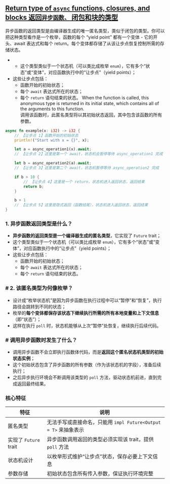 ## [Return type of `async` functions, closures, and blocks  返回`异步函数、` 闭包和块的类型](https://rust-lang.github.io/rfcs/2394-async_await.html?accessToken=eyJhbGciOiJIUzI1NiIsImtpZCI6ImRlZmF1bHQiLCJ0eXAiOiJKV1QifQ.eyJleHAiOjE3NDg5NjI5MTEsImZpbGVHVUlEIjoiS2xrS3ZlZ1pvZXVkdzdxZCIsImlhdCI6MTc0ODk2MjYxMSwiaXNzIjoidXBsb2FkZXJfYWNjZXNzX3Jlc291cmNlIiwicGFhIjoiYWxsOmFsbDoiLCJ1c2VySWQiOjU5Nzc4NDgzfQ.GX#return-type-of-async-functions-closures-and-blocks)

异步函数的返回类型是由编译器生成的唯一匿名类型，类似于闭包的类型。你可以把这种类型看作是一个枚举，函数的每个 “yield point” 都有一个变体 - 它的开头、await 表达式和每个 return。每个变体都存储了从该让步点恢复控制所需的存储状态。
- - 这个类型类似于一个状态机（可以类比成枚举 `enum`），它有多个“状态”或“变体”，对应函数执行中的“让步点”（yield points）；
- 这些让步点包括：
    - 函数开始的初始状态；
    - 每个 `await` 表达式所在的状态；
    - 每个 `return` 语句结束的状态。 
When the function is called, this anonymous type is returned in its initial state, which contains all of the arguments to this function.  
调用该函数时，此匿名类型将以其初始状态返回，其中包含该函数的所有参数。
```rust
async fn example(x: i32) -> i32 {
    // 【让步点 1】函数开始的初始状态
    println!("Start with x = {}", x);

    let a = async_operation1(x).await;
    // 【让步点 2】这里是第一个 await，状态机会暂停等待 async_operation1 完成

    let b = async_operation2(a).await;
    // 【让步点 3】这里是第二个 await，状态机暂停等待 async_operation2 完成

    if b > 10 {
        // 【让步点 4】这里是一个 return，状态机进入返回状态，返回结果
        return b;
    }

    b + 1
    // 【让步点 5】这里是隐式返回（函数结尾），状态机进入返回状态，返回结果
}

```
### 1. 异步函数返回类型是什么？
- **异步函数的返回类型是一个编译器生成的匿名类型**，它实现了 `Future` trait；
- 这个类型类似于一个状态机（可以类比成枚举 `enum`），它有多个“状态”或“变体”，对应函数执行中的“让步点”（yield points）；
- 这些让步点包括：
    - 函数开始的初始状态；
    - 每个 `await` 表达式所在的状态；
    - 每个 `return` 语句结束的状态。
### # 2. 该匿名类型为何像枚举？

- 设计成“枚举状态机”是因为异步函数在执行过程中可以“暂停”和“恢复”，执行路径会跳转到不同的状态；
- 枚举的**每个变体都保存该状态下继续执行所需的所有本地变量和上下文信息**（即“状态”）；
- 这样在执行 `poll` 时，状态机能够从上次“暂停”处恢复，继续执行后续代码。
### # 调用异步函数时发生了什么？
- 调用异步函数不会立即执行函数体代码，而是**返回这个匿名状态机类型的初始状态实例**；
- 这个初始状态包含了异步函数的所有参数（作为该状态机的字段），准备后续执行；
- 之后异步执行环境会不断调用该类型的 `poll` 方法，驱动状态机前进，直到完成返回最终结果。
### 核心特征

| 特征                 | 说明                                            |
| ------------------ | --------------------------------------------- |
| 匿名类型               | 无法手写或直接命名，只能用 `impl Future<Output = T>` 来抽象表示 |
| 实现了 `Future` trait | 异步函数调用返回的类型必须实现该 trait，提供 `poll` 方法           |
| 状态机设计              | 以枚举形式维护“让步点”状态，保存必要上下文信息                      |
| 参数存储               | 初始状态包含所有传入参数，保证执行环境完整                         |
